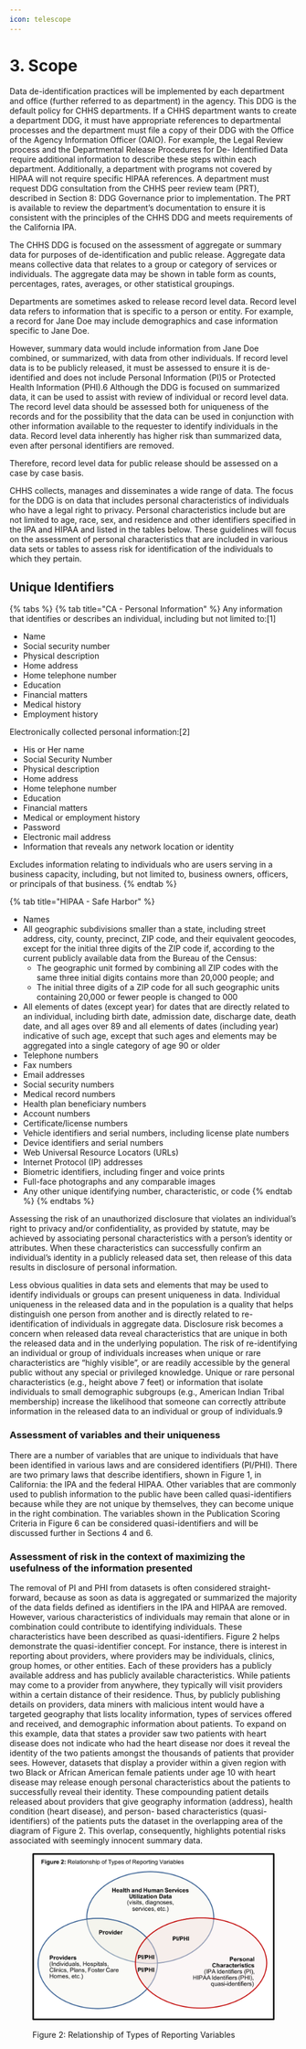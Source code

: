 ```yaml
---
icon: telescope
---
```


# 3. Scope

Data de-identification practices will be implemented by each department and office (further referred to as department) in the agency. This DDG is the default policy for CHHS departments. If a CHHS department wants to create a department DDG, it must have appropriate references to departmental processes and the department must file a copy of their DDG with the Office of the Agency Information Officer (OAIO). For example, the Legal Review process and the Departmental Release Procedures for De- Identified Data require additional information to describe these steps within each department. Additionally, a department with programs not covered by HIPAA will not require specific HIPAA references. A department must request DDG consultation from the CHHS peer review team (PRT), described in Section 8: DDG Governance prior to implementation. The PRT is available to review the department’s documentation to ensure it is consistent with the principles of the CHHS DDG and meets requirements of the California IPA.

The CHHS DDG is focused on the assessment of aggregate or summary data for purposes of de-identification and public release. Aggregate data means collective data that relates to a group or category of services or individuals. The aggregate data may be shown in table form as counts, percentages, rates, averages, or other statistical groupings.

Departments are sometimes asked to release record level data. Record level data refers to information that is specific to a person or entity. For example, a record for Jane Doe may include demographics and case information specific to Jane Doe.

However, summary data would include information from Jane Doe combined, or summarized, with data from other individuals. If record level data is to be publicly released, it must be assessed to ensure it is de-identified and does not include Personal Information (PI)5 or Protected Health Information (PHI).6 Although the DDG is focused on summarized data, it can be used to assist with review of individual or record level data. The record level data should be assessed both for uniqueness of the records and for the possibility that the data can be used in conjunction with other information available to the requester to identify individuals in the data. Record level data inherently has higher risk than summarized data, even after personal identifiers are removed.

Therefore, record level data for public release should be assessed on a case by case basis.

CHHS collects, manages and disseminates a wide range of data. The focus for the DDG is on data that includes personal characteristics of individuals who have a legal right to privacy. Personal characteristics include but are not limited to age, race, sex, and residence and other identifiers specified in the IPA and HIPAA and listed in the tables below. These guidelines will focus on the assessment of personal characteristics that are included in various data sets or tables to assess risk for identification of the individuals to which they pertain.

## Unique Identifiers

{% tabs %}
{% tab title="CA - Personal Information" %}
Any information that identifies or describes an individual, including but not limited to:\[1]

* Name
* Social security number
* Physical description
* Home address
* Home telephone number
* Education
* Financial matters
* Medical history
* Employment history

Electronically collected personal information:\[2]

* His or Her name
* Social Security Number
* Physical description
* Home address
* Home telephone number
* Education
* Financial matters
* Medical or employment history
* Password
* Electronic mail address
* Information that reveals any network location or identity

Excludes information relating to individuals who are users serving in a business capacity, including, but not limited to, business owners, officers, or principals of that business.
{% endtab %}

{% tab title="HIPAA - Safe Harbor" %}
* Names
* All geographic subdivisions smaller than a state, including street address, city, county, precinct, ZIP code, and their equivalent geocodes, except for the initial three digits of the ZIP code if, according to the current publicly available data from the Bureau of the Census:
  * The geographic unit formed by combining all ZIP codes with the same three initial digits contains more than 20,000 people; and
  * The initial three digits of a ZIP code for all such geographic units containing 20,000 or fewer people is changed to 000
* All elements of dates (except year) for dates that are directly related to an individual, including birth date, admission date, discharge date, death date, and all ages over 89 and all elements of dates (including year) indicative of such age, except that such ages and elements may be aggregated into a single category of age 90 or older
* Telephone numbers
* Fax numbers
* Email addresses
* Social security numbers
* Medical record numbers
* Health plan beneficiary numbers
* Account numbers
* Certificate/license numbers
* Vehicle identifiers and serial numbers, including license plate numbers
* Device identifiers and serial numbers
* Web Universal Resource Locators (URLs)
* Internet Protocol (IP) addresses
* Biometric identifiers, including finger and voice prints
* Full-face photographs and any comparable images
* Any other unique identifying number, characteristic, or code
{% endtab %}
{% endtabs %}

Assessing the risk of an unauthorized disclosure that violates an individual’s right to privacy and/or confidentiality, as provided by statute, may be achieved by associating personal characteristics with a person’s identity or attributes. When these characteristics can successfully confirm an individual’s identity in a publicly released data set, then release of this data results in disclosure of personal information.

Less obvious qualities in data sets and elements that may be used to identify individuals or groups can present uniqueness in data. Individual uniqueness in the released data and in the population is a quality that helps distinguish one person from another and is directly related to re-identification of individuals in aggregate data. Disclosure risk becomes a concern when released data reveal characteristics that are unique in both the released data and in the underlying population. The risk of re-identifying an individual or group of individuals increases when unique or rare characteristics are “highly visible”, or are readily accessible by the general public without any special or privileged knowledge. Unique or rare personal characteristics (e.g., height above 7 feet) or information that isolate individuals to small demographic subgroups (e.g., American Indian Tribal membership) increase the likelihood that someone can correctly attribute information in the released data to an individual or group of individuals.9

### Assessment of variables and their uniqueness

There are a number of variables that are unique to individuals that have been identified in various laws and are considered identifiers (PI/PHI). There are two primary laws that describe identifiers, shown in Figure 1, in California: the IPA and the federal HIPAA. Other variables that are commonly used to publish information to the public have been called quasi-identifiers because while they are not unique by themselves, they can become unique in the right combination. The variables shown in the Publication Scoring Criteria in Figure 6 can be considered quasi-identifiers and will be discussed further in Sections 4 and 6.

### Assessment of risk in the context of maximizing the usefulness of the information presented

The removal of PI and PHI from datasets is often considered straight-forward, because as soon as data is aggregated or summarized the majority of the data fields defined as identifiers in the IPA and HIPAA are removed. However, various characteristics of individuals may remain that alone or in combination could contribute to identifying individuals. These characteristics have been described as quasi-identifiers. Figure 2 helps demonstrate the quasi-identifier concept. For instance, there is interest in reporting about providers, where providers may be individuals, clinics, group homes, or other entities. Each of these providers has a publicly available address and has publicly available characteristics. While patients may come to a provider from anywhere, they typically will visit providers within a certain distance of their residence. Thus, by publicly publishing details on providers, data miners with malicious intent would have a targeted geography that lists locality information, types of services offered and received, and demographic information about patients. To expand on this example, data that states a provider saw two patients with heart disease does not indicate who had the heart disease nor does it reveal the identity of the two patients amongst the thousands of patients that provider sees. However, datasets that display a provider within a given region with two Black or African American female patients under age 10 with heart disease may release enough personal characteristics about the patients to successfully reveal their identity. These compounding patient details released about providers that give geography information (address), health condition (heart disease), and person- based characteristics (quasi-identifiers) of the patients puts the dataset in the overlapping area of the diagram of Figure 2. This overlap, consequently, highlights potential risks associated with seemingly innocent summary data.

<figure><img src="../.gitbook/assets/Picture1.png" alt="Figure 2. This is a Venn Diagram with three circles. 1. Health and Human Services Utilization data (e.g., visits, diagnoses, services, etc.) 2. Personal Characteristics (e.g., IPA Identifiers (PI), HIPAA Identifiers (PHI), and quasi-identifiers). 3. Providers (e.g., individuals, hospitals, clinics, plans, foster care homes, etc.) The overlap of these circles is displayed with the type of resulting data combinations."><figcaption><p>Figure 2: Relationship of Types of Reporting Variables</p></figcaption></figure>
